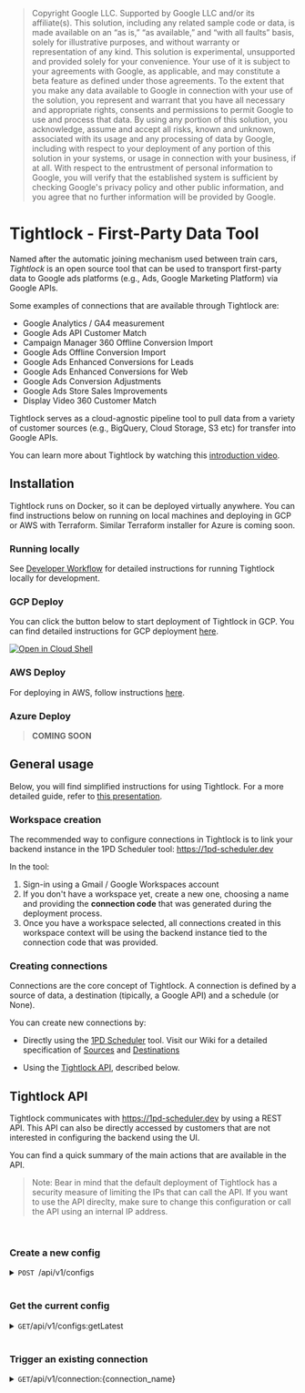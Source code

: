 >Copyright Google LLC. Supported by Google LLC and/or its affiliate(s). This solution, including any related sample code or data, is made available on an “as is,” “as available,” and “with all faults” basis, solely for illustrative purposes, and without warranty or representation of any kind. This solution is experimental, unsupported and provided solely for your convenience. Your use of it is subject to your agreements with Google, as applicable, and may constitute a beta feature as defined under those agreements. To the extent that you make any data available to Google in connection with your use of the solution, you represent and warrant that you have all necessary and appropriate rights, consents and permissions to permit Google to use and process that data. By using any portion of this solution, you acknowledge, assume and accept all risks, known and unknown, associated with its usage and any processing of data by Google, including with respect to your deployment of any portion of this solution in your systems, or usage in connection with your business, if at all. With respect to the entrustment of personal information to Google, you will verify that the established system is sufficient by checking Google's privacy policy and other public information, and you agree that no further information will be provided by Google.


# Tightlock - First-Party Data Tool

Named after the automatic joining mechanism used between train cars, *Tightlock* is an open source tool that can be used to transport first-party data to Google ads platforms (e.g., Ads, Google Marketing Platform) via Google APIs.

Some examples of connections that are available through Tightlock are:

- Google Analytics / GA4 measurement 
- Google Ads API Customer Match
- Campaign Manager 360 Offline Conversion Import
- Google Ads Offline Conversion Import
- Google Ads Enhanced Conversions for Leads
- Google Ads Enhanced Conversions for Web
- Google Ads Conversion Adjustments
- Google Ads Store Sales Improvements
- Display Video 360 Customer Match

Tightlock serves as a cloud-agnostic pipeline tool to pull data from a variety of customer sources (e.g., BigQuery, Cloud Storage, S3 etc) for transfer into Google APIs.

You can learn more about Tightlock by watching this [introduction video](https://www.youtube.com/watch?v=8Y5HZIZXyzo).

## Installation

Tightlock runs on Docker, so it can be deployed virtually anywhere. You can find instructions below on running on local machines and deploying in GCP or AWS with Terraform. Similar Terraform installer for Azure is coming soon.



### Running locally
See [Developer Workflow](https://github.com/google-marketing-solutions/Tightlock/wiki/4.-Developing-new-connections) for detailed instructions for running Tightlock locally for development.

### GCP Deploy

You can click the button below to start deployment of Tightlock in GCP. You can find detailed instructions for GCP deployment [here](https://github.com/google-marketing-solutions/Tightlock/tree/main/installer/gcp).

[![Open in Cloud Shell](https://gstatic.com/cloudssh/images/open-btn.svg)](https://shell.cloud.google.com/cloudshell/editor?cloudshell_git_repo=https%3A%2F%2Fgithub.com%2Fgoogle%2FTightlock&cloudshell_git_branch=main&cloudshell_open_in_editor=installer%2Fgcp%2Fvariables.tfvars)


### AWS Deploy

For deploying in AWS, follow instructions [here](https://github.com/google-marketing-solutions/Tightlock/tree/main/installer/aws).

### Azure Deploy

> **COMING SOON**

## General usage

Below, you will find simplified instructions for using Tightlock. For a more detailed guide, refer to [this presentation](https://services.google.com/fh/files/misc/hack_a_tech_june_tightlock__.pdf).

### Workspace creation
The recommended way to configure connections in Tightlock is to link your backend instance in the 1PD Scheduler tool: https://1pd-scheduler.dev

In the tool:

1. Sign-in using a Gmail / Google Workspaces account
2. If you don't have a workspace yet, create a new one, choosing a name and providing the **connection code** that was generated during the deployment process. 
3. Once you have a workspace selected, all connections created in this workspace context will be using the backend instance tied to the connection code that was provided.

### Creating connections

Connections are the core concept of Tightlock. A connection is defined by a source of data, a destination (tipically, a Google API) and a schedule (or None).

You can create new connections by:

- Directly using the [1PD Scheduler](https://1pd-scheduler.dev) tool. Visit our Wiki for a detailed specification of [Sources](https://github.com/google-marketing-solutions/Tightlock/wiki/2.-Source-Specification) and [Destinations](https://github.com/google-marketing-solutions/Tightlock/wiki/1.-Destination-Specification)

- Using the [Tightlock API](#tightlock-api), described below.


## Tightlock API

Tightlock communicates with https://1pd-scheduler.dev by using a REST API. This API can also be directly accessed by customers that are not interested in configuring the backend using the UI.

You can find a quick summary of the main actions that are available in the API.

> Note: Bear in mind that the default deployment of Tightlock has a security measure of limiting the IPs that can call the API. If you want to use the API direclty, make sure to change this configuration or call the API using an internal IP address.

<br>

### Create a new config

<details>
 <summary><code>POST </code>/api/v1/configs<code></code> </summary>

#### **Payload**

example.json file:

```json
{
  "label": "Example BQ to GA4 App",
  "value": {
    "external_connections": [], 

    "sources": {
      "example_bigquery_table": {
        "type": "BIGQUERY",
        "dataset": "bq_dataset_example_name",
        "table": "bq_table_example_name"
      }
    },

    "destinations": {
      "example_ga4_app": {
        "type": "GA4MP",
        "payload_type": "firebase",
        "api_secret": "fake_api_secret",
        "firebase_app_id": "fake_firebase_app_id"
      }   
    },

    "activations": [
      {
        "name": "example_bq_to_ga4mp_app_event",
        "source": {
          "$ref": "#/sources/example_bigquery_table"
        },
        "destination": {
          "$ref": "#/destinations/example_ga4_app"
        },
        "schedule": "@weekly"
      }
    ], 

    "secrets": {},
  }
}
```

Bear in mind that "label" must be unique.

#### **Responses**

> | http code     | content-type                      | response                                                            |
> |---------------|-----------------------------------|---------------------------------------------------------------------|
> | `200`         | `application/json`        | `Configuration created successfully`                                |
> | `409`         | `application/json`                | `{"code":"409","message":"Config label already exists"}`                            |

#### **Example cURL**

> ```javascript
>  curl -H "Content-Type: application/json" -X POST -H 'X-Api-Key: {EXAMPLE_API_KEY}'  {ADDRESS}:8081/api/v1/configs -d @example.json
> ```

</details>

<br>

### Get the current config

<details>
 <summary><code>GET</code>/api/v1/configs:getLatest<code></code> </summary>

#### **Payload**

None

#### **Responses**

> | http code     | content-type                      | response                                                            |
> |---------------|-----------------------------------|---------------------------------------------------------------------|
> | `200`         | `application/json`        | Config in JSON format                                |                    |

#### **Example cURL**

> ```javascript
>  curl -H "Content-Type: application/json" -H 'X-Api-Key: {EXAMPLE_API_KEY}' {ADDRESS}:8081/api/v1/configs:getLatest                      
> ```

</details>

<br>

### Trigger an existing connection


<details>
 <summary><code>GET</code>/api/v1/connection:{connection_name}<code></code> </summary>

#### **Payload**

> | name      |  type     | data type               | description                                                           |
> |-----------|-----------|-------------------------|-----------------------------------------------------------------------|
> | connection_name |  required | str   | Target connection
> | dry_run |  not required | int   | Whether or not to do a dry-run for the target connection (0 is false and 1 is true)

#### **Responses**

> | http code     | content-type                      | response                                                            |
> |---------------|-----------------------------------|---------------------------------------------------------------------|
> | `200`         | `application/json`        | Trigger successful                                |                    |

#### **Example cURL**

> ```javascript
>  curl -X POST -H 'X-API-Key: {EXAMPLE_API_KEY}' -H 'Content-Type: application/json' -d '{"dry_run": 0}' -o - -i {ADDRESS}:8081/api/v1/activations/activation_name:trigger
> ```

</details>

